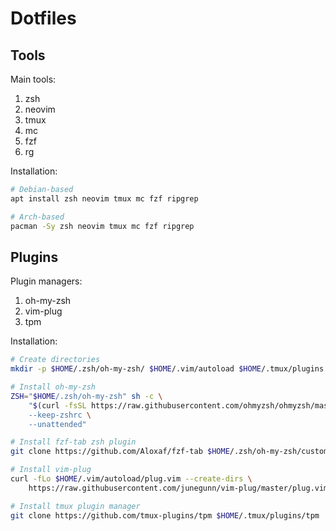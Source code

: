 # Dotfiles

## Tools
Main tools:
1. zsh
2. neovim
3. tmux
4. mc
5. fzf
6. rg

Installation:
```bash
# Debian-based
apt install zsh neovim tmux mc fzf ripgrep 

# Arch-based
pacman -Sy zsh neovim tmux mc fzf ripgrep 
```

## Plugins
Plugin managers:
1. oh-my-zsh
2. vim-plug
3. tpm

Installation:
```bash
# Create directories
mkdir -p $HOME/.zsh/oh-my-zsh/ $HOME/.vim/autoload $HOME/.tmux/plugins

# Install oh-my-zsh
ZSH="$HOME/.zsh/oh-my-zsh" sh -c \
    "$(curl -fsSL https://raw.githubusercontent.com/ohmyzsh/ohmyzsh/master/tools/install.sh) \
    --keep-zshrc \
    --unattended"

# Install fzf-tab zsh plugin
git clone https://github.com/Aloxaf/fzf-tab $HOME/.zsh/oh-my-zsh/custom/plugins/fzf-tab

# Install vim-plug
curl -fLo $HOME/.vim/autoload/plug.vim --create-dirs \
    https://raw.githubusercontent.com/junegunn/vim-plug/master/plug.vim

# Install tmux plugin manager
git clone https://github.com/tmux-plugins/tpm $HOME/.tmux/plugins/tpm
```
